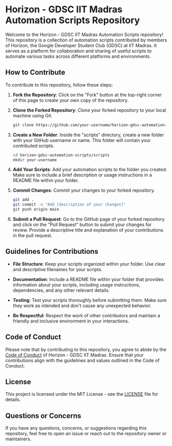 # Horizon - GDSC IIT Madras Automation Scripts Repository

Welcome to the Horizon - GDSC IIT Madras Automation Scripts repository! This repository is a collection of automation scripts contributed by members of Horizon, the Google Developer Student Club (GDSC) at IIT Madras. It serves as a platform for collaboration and sharing of useful scripts to automate various tasks across different platforms and environments.

## How to Contribute

To contribute to this repository, follow these steps:

1. **Fork the Repository**: Click on the "Fork" button at the top-right corner of this page to create your own copy of the repository.

2. **Clone the Forked Repository**: Clone your forked repository to your local machine using Git.

    ```bash
    git clone https://github.com/your-username/horizon-gdsc-automation-scripts.git
    ```

3. **Create a New Folder**: Inside the "scripts" directory, create a new folder with your GitHub username or name. This folder will contain your contributed scripts.

    ```bash
    cd horizon-gdsc-automation-scripts/scripts
    mkdir your-username
    ```

4. **Add Your Scripts**: Add your automation scripts to the folder you created. Make sure to include a brief description or usage instructions in a README file within your folder.

5. **Commit Changes**: Commit your changes to your forked repository.

    ```bash
    git add .
    git commit -m "Add [description of your changes]"
    git push origin main
    ```

6. **Submit a Pull Request**: Go to the GitHub page of your forked repository and click on the "Pull Request" button to submit your changes for review. Provide a descriptive title and explanation of your contributions in the pull request.

## Guidelines for Contributions

- **File Structure**: Keep your scripts organized within your folder. Use clear and descriptive filenames for your scripts.

- **Documentation**: Include a README file within your folder that provides information about your scripts, including usage instructions, dependencies, and any other relevant details.

- **Testing**: Test your scripts thoroughly before submitting them. Make sure they work as intended and don't cause any unexpected behavior.

- **Be Respectful**: Respect the work of other contributors and maintain a friendly and inclusive environment in your interactions.

## Code of Conduct

Please note that by contributing to this repository, you agree to abide by the [Code of Conduct](CODE_OF_CONDUCT.md) of Horizon - GDSC IIT Madras. Ensure that your contributions align with the guidelines and values outlined in the Code of Conduct.

## License

This project is licensed under the MIT License - see the [LICENSE](LICENSE) file for details.

## Questions or Concerns

If you have any questions, concerns, or suggestions regarding this repository, feel free to open an issue or reach out to the repository owner or maintainers.

